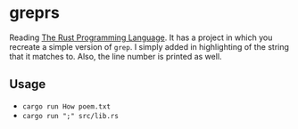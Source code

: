 # greprs
Reading [The Rust Programming Language](https://doc.rust-lang.org/book/second-edition/). It has a project in which you recreate a simple version of `grep`. I simply added in highlighting of the string that it matches to. Also, the line number is printed as well.

## Usage
* `cargo run How poem.txt`
* `cargo run ";" src/lib.rs`
